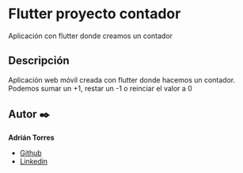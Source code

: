  # Flutter proyecto contador

Aplicación con flutter donde creamos un contador

  ## Descripción

Aplicación web móvil creada con flutter donde hacemos un contador. Podemos sumar un +1, restar un -1 o reinciar el valor a 0



  ## Autor ✒️
**Adrián Torres**
* [Github](https://github.com/Adriat1994)
* [Linkedin](https://www.linkedin.com/in/adri%C3%A1n-torres-serrano-a2519a141/)

